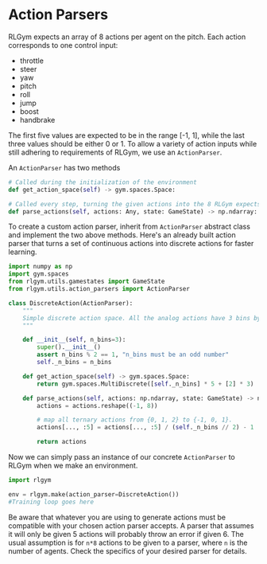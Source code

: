 # Action Parsers

RLGym expects an array of 8 actions per agent on the pitch. Each action corresponds to one control input:

* throttle
* steer
* yaw
* pitch
* roll
* jump
* boost
* handbrake
        
The first five values are expected to be in the range [-1, 1], while the last three values should be either 0 or 1.
To allow a variety of action inputs while still adhering to requirements of RLGym, we use an `ActionParser`.

An `ActionParser` has two methods

```python
# Called during the initialization of the environment
def get_action_space(self) -> gym.spaces.Space:

# Called every step, turning the given actions into the 8 RLGym expects
def parse_actions(self, actions: Any, state: GameState) -> np.ndarray:
```

To create a custom action parser, inherit from `ActionParser` abstract class and implement the two above methods.
Here's an already built action parser that turns a set of continuous actions into discrete actions for faster learning.

```python
import numpy as np
import gym.spaces
from rlgym.utils.gamestates import GameState
from rlgym.utils.action_parsers import ActionParser

class DiscreteAction(ActionParser):
    """
    Simple discrete action space. All the analog actions have 3 bins by default: -1, 0 and 1.
    """

    def __init__(self, n_bins=3):
        super().__init__()
        assert n_bins % 2 == 1, "n_bins must be an odd number"
        self._n_bins = n_bins

    def get_action_space(self) -> gym.spaces.Space:
        return gym.spaces.MultiDiscrete([self._n_bins] * 5 + [2] * 3)

    def parse_actions(self, actions: np.ndarray, state: GameState) -> np.ndarray:
        actions = actions.reshape((-1, 8))

        # map all ternary actions from {0, 1, 2} to {-1, 0, 1}.
        actions[..., :5] = actions[..., :5] / (self._n_bins // 2) - 1

        return actions
```

Now we can simply pass an instance of our concrete `ActionParser` to RLGym when we make an environment.

```python
import rlgym

env = rlgym.make(action_parser=DiscreteAction())
#Training loop goes here
```

Be aware that whatever you are using to generate actions must be compatible with your chosen action parser accepts.
A parser that assumes it will only be given 5 actions will probably throw an error if given 6.
The usual assumption is for `n*8` actions to be given to a parser, where `n` is the number of agents.
Check the specifics of your desired parser for details.
